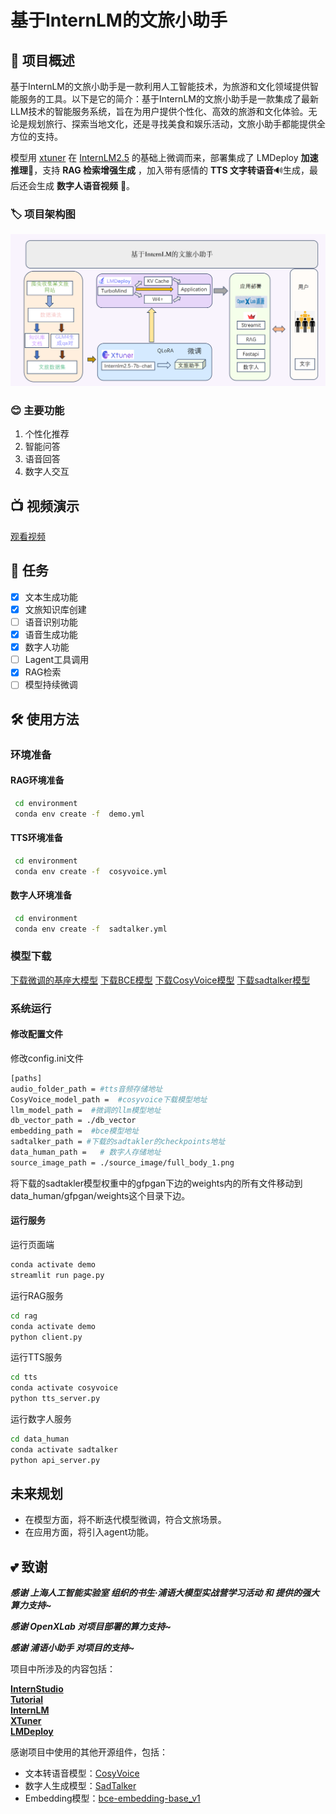 # 基于InternLM的文旅小助手

## 📖 项目概述
基于InternLM的文旅小助手是一款利用人工智能技术，为旅游和文化领域提供智能服务的工具。以下是它的简介：基于InternLM的文旅小助手是一款集成了最新LLM技术的智能服务系统，旨在为用户提供个性化、高效的旅游和文化体验。无论是规划旅行、探索当地文化，还是寻找美食和娱乐活动，文旅小助手都能提供全方位的支持。

模型用 [xtuner](https://github.com/InternLM/xtuner) 在 [InternLM2.5](https://github.com/InternLM/InternLM) 的基础上微调而来，部署集成了 LMDeploy **加速推理**🚀，支持 **RAG 检索增强生成** ，加入带有感情的 **TTS 文字转语音**🔊生成，最后还会生成 **数字人语音视频** 🦸。

### 🏷️ 项目架构图
<p align="center">
    <img src="./image/架构图.png" alt="alt text" >
</p>

### 😊 主要功能
1. 个性化推荐
2. 智能问答
3. 语音回答
4. 数字人交互

## 📺️ 视频演示
[观看视频](https://www.bilibili.com/video/BV14FY1ejEun/?spm_id_from=333.999.0.0&vd_source=49d7dc394125d1aa584fca04e78a909f)


## 🧾 任务

- [x] 文本生成功能
- [x] 文旅知识库创建
- [ ] 语音识别功能
- [x] 语音生成功能
- [x] 数字人功能
- [ ] Lagent工具调用
- [x] RAG检索
- [ ] 模型持续微调

## 🛠️ 使用方法

### 环境准备

#### RAG环境准备

```bash
 cd environment
 conda env create -f  demo.yml
```

#### TTS环境准备

```bash
 cd environment
 conda env create -f  cosyvoice.yml
```

#### 数字人环境准备

```bash
 cd environment
 conda env create -f  sadtalker.yml
```

### 模型下载

[下载微调的基座大模型](https://openxlab.org.cn/models/detail/ljk-0/wenlv)
[下载BCE模型](https://www.modelscope.cn/models/netease-youdao/bce-embedding-base_v1)
[下载CosyVoice模型](https://www.modelscope.cn/models/iic/CosyVoice-300M-SFT)
[下载sadtalker模型](https://www.modelscope.cn/models/wwd123/sadtalker)


### 系统运行

#### 修改配置文件

修改config.ini文件

```bash
[paths]
audio_folder_path = #tts音频存储地址
CosyVoice_model_path =  #cosyvoice下载模型地址
llm_model_path =  #微调的llm模型地址
db_vector_path = ./db_vector
embedding_path =  #bce模型地址
sadtalker_path = #下载的sadtakler的checkpoints地址
data_human_path =   # 数字人存储地址
source_image_path = ./source_image/full_body_1.png
```

将下载的sadtakler模型权重中的gfpgan下边的weights内的所有文件移动到data_human/gfpgan/weights这个目录下边。

#### 运行服务

运行页面端

```bash
conda activate demo
streamlit run page.py
```

运行RAG服务

```bash
cd rag
conda activate demo
python client.py
```

运行TTS服务

```bash
cd tts
conda activate cosyvoice
python tts_server.py
```

运行数字人服务

```bash
cd data_human
conda activate sadtalker
python api_server.py
```

## 未来规划

- 在模型方面，将不断迭代模型微调，符合文旅场景。
- 在应用方面，将引入agent功能。


## 💕 致谢

***感谢 上海人工智能实验室 组织的书生·浦语大模型实战营学习活动 和 提供的强大算力支持~***

***感谢 OpenXLab 对项目部署的算力支持~***

***感谢 浦语小助手 对项目的支持~***

项目中所涉及的内容包括：

[**InternStudio**](https://studio.intern-ai.org.cn/)  
[**Tutorial**](https://github.com/InternLM/tutorial)  
[**InternLM**](https://github.com/InternLM/InternLM)  
[**XTuner**](https://github.com/InternLM/xtuner)   
[**LMDeploy**](https://github.com/InternLM/lmdeploy)  

感谢项目中使用的其他开源组件，包括：
* 文本转语音模型：[CosyVoice](https://github.com/FunAudioLLM/CosyVoice)
* 数字人生成模型：[SadTalker](https://github.com/OpenTalker/SadTalker)
* Embedding模型：[bce-embedding-base_v1](https://www.modelscope.cn/models/netease-youdao/bce-embedding-base_v1)